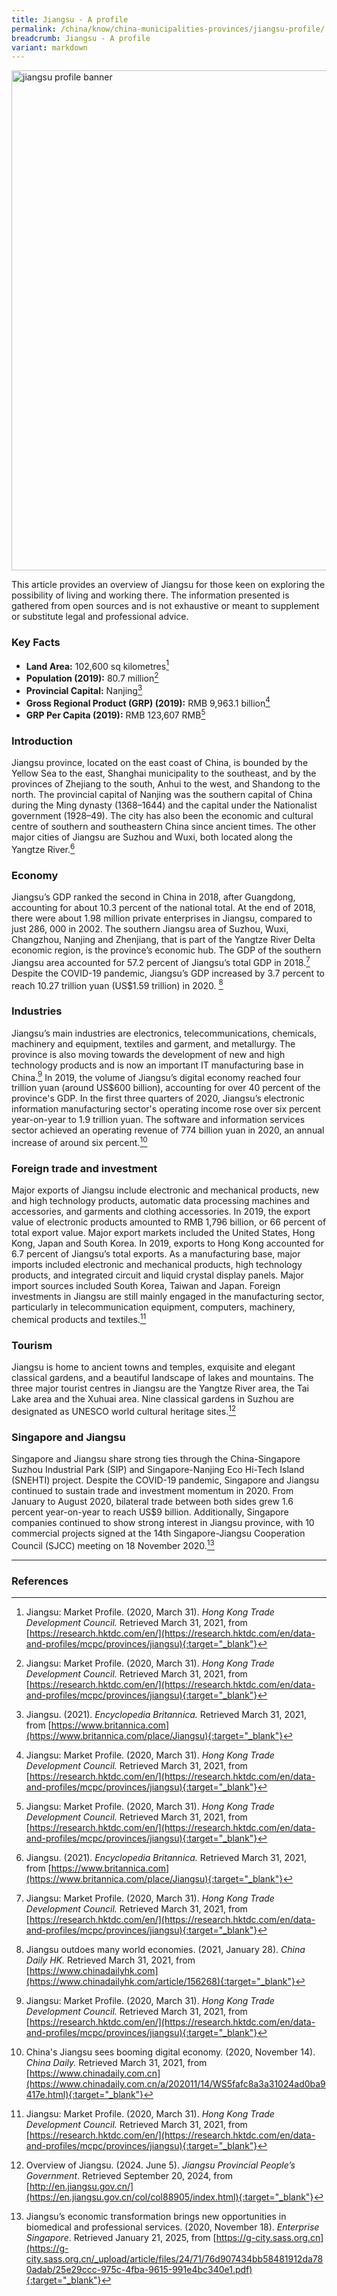 ```yaml
---
title: Jiangsu - A profile
permalink: /china/know/china-municipalities-provinces/jiangsu-profile/
breadcrumb: Jiangsu - A profile
variant: markdown
---
```

<img src="\images\china-selected\jiangsu-profile.jpg" alt="jiangsu profile banner" style="width:800px;">

This article provides an overview of Jiangsu for those keen on exploring the possibility of living and working there. The information presented is gathered from open sources and is not exhaustive or meant to supplement or substitute legal and professional advice. 

### **Key Facts**

- **Land Area:** 102,600 sq kilometres[^1]
- **Population (2019):** 80.7 million[^2]
- **Provincial Capital:** Nanjing[^3]
- **Gross Regional Product (GRP) (2019):** RMB 9,963.1 billion[^4]
- **GRP Per Capita (2019):** RMB 123,607 RMB[^5]

### **Introduction**

Jiangsu province, located on the east coast of China, is bounded by the Yellow Sea to the east, Shanghai municipality to the southeast, and by the provinces of Zhejiang to the south, Anhui to the west, and Shandong to the north. The provincial capital of Nanjing was the southern capital of China during the Ming dynasty (1368–1644) and the capital under the Nationalist government (1928–49). The city has also been the economic and cultural centre of southern and southeastern China since ancient times. The other major cities of Jiangsu are Suzhou and Wuxi, both located along the Yangtze River.[^6]

### **Economy**



Jiangsu’s GDP ranked the second in China in 2018, after Guangdong, accounting for about 10.3 percent of the national total. At the end of 2018, there were about 1.98 million private enterprises in Jiangsu, compared to just 286, 000 in 2002. The southern Jiangsu area of Suzhou, Wuxi, Changzhou, Nanjing and Zhenjiang, that is part of the Yangtze River Delta economic region, is the province’s economic hub. The GDP of the southern Jiangsu area accounted for 57.2 percent of Jiangsu’s total GDP in 2018.[^7] Despite the COVID-19 pandemic, Jiangsu’s GDP increased by 3.7 percent to reach 10.27 trillion yuan (US$1.59 trillion) in 2020. [^8]

### **Industries**

Jiangsu’s main industries are electronics, telecommunications, chemicals, machinery and equipment, textiles and garment, and metallurgy. The province is also moving towards the development of new and high technology products and is now an important IT manufacturing base in China.[^9] In 2019, the volume of Jiangsu’s digital economy reached four trillion yuan (around US$600 billion), accounting for over 40 percent of the province's GDP. In the first three quarters of 2020, Jiangsu’s electronic information manufacturing sector's operating income rose over six percent year-on-year to 1.9 trillion yuan. The software and information services sector achieved an operating revenue of 774 billion yuan in 2020, an annual increase of around six percent.[^10]

### **Foreign trade and investment**

Major exports of Jiangsu include electronic and mechanical products, new and high technology products, automatic data processing machines and accessories, and garments and clothing accessories. In 2019, the export value of electronic products amounted to RMB 1,796 billion, or 66 percent of total export value. Major export markets included the United States, Hong Kong, Japan and South Korea. In 2019, exports to Hong Kong accounted for 6.7 percent of Jiangsu’s total exports. As a manufacturing base, major imports included electronic and mechanical products, high technology products, and integrated circuit and liquid crystal display panels. Major import sources included South Korea, Taiwan and Japan. Foreign investments in Jiangsu are still mainly engaged in the manufacturing sector, particularly in telecommunication equipment, computers, machinery, chemical products and textiles.[^11]

### **Tourism**

Jiangsu is home to ancient towns and temples, exquisite and elegant classical gardens, and a beautiful landscape of lakes and mountains. The three major tourist centres in Jiangsu are the Yangtze River area, the Tai Lake area and the Xuhuai area. Nine classical gardens in Suzhou are designated as UNESCO world cultural heritage sites.[^12]

### **Singapore and Jiangsu**

Singapore and Jiangsu share strong ties through the China-Singapore Suzhou Industrial Park (SIP) and Singapore-Nanjing Eco Hi-Tech Island (SNEHTI) project. Despite the COVID-19 pandemic, Singapore and Jiangsu continued to sustain trade and investment momentum in 2020. From January to August 2020, bilateral trade between both sides grew 1.6 percent year-on-year to reach US$9 billion. Additionally, Singapore companies continued to show strong interest in Jiangsu province, with 10 commercial projects signed at the 14th Singapore-Jiangsu Cooperation Council (SJCC) meeting on 18 November 2020.[^13]

---
### **References**
[^1]: Jiangsu: Market Profile. (2020, March 31). *Hong Kong Trade Development Council.* Retrieved March 31, 2021, from [https://research.hktdc.com/en/](https://research.hktdc.com/en/data-and-profiles/mcpc/provinces/jiangsu){:target="_blank"}

[^2]: Jiangsu: Market Profile. (2020, March 31). *Hong Kong Trade Development Council.* Retrieved March 31, 2021, from [https://research.hktdc.com/en/](https://research.hktdc.com/en/data-and-profiles/mcpc/provinces/jiangsu){:target="_blank"}

[^3]: Jiangsu. (2021). *Encyclopedia Britannica.* Retrieved March 31, 2021, from [https://www.britannica.com](https://www.britannica.com/place/Jiangsu){:target="_blank"}

[^4]: Jiangsu: Market Profile. (2020, March 31). *Hong Kong Trade Development Council.* Retrieved March 31, 2021, from [https://research.hktdc.com/en/](https://research.hktdc.com/en/data-and-profiles/mcpc/provinces/jiangsu){:target="_blank"}

[^5]: Jiangsu: Market Profile. (2020, March 31). *Hong Kong Trade Development Council.* Retrieved March 31, 2021, from [https://research.hktdc.com/en/](https://research.hktdc.com/en/data-and-profiles/mcpc/provinces/jiangsu){:target="_blank"}

[^6]: Jiangsu. (2021). *Encyclopedia Britannica.* Retrieved March 31, 2021, from [https://www.britannica.com](https://www.britannica.com/place/Jiangsu){:target="_blank"}

[^7]: Jiangsu: Market Profile. (2020, March 31). *Hong Kong Trade Development Council.* Retrieved March 31, 2021, from [https://research.hktdc.com/en/](https://research.hktdc.com/en/data-and-profiles/mcpc/provinces/jiangsu){:target="_blank"}

[^8]: Jiangsu outdoes many world economies. (2021, January 28). *China Daily HK.* Retrieved March 31, 2021, from [https://www.chinadailyhk.com](https://www.chinadailyhk.com/article/156268){:target="_blank"}

[^9]: Jiangsu: Market Profile. (2020, March 31). *Hong Kong Trade Development Council.* Retrieved March 31, 2021, from [https://research.hktdc.com/en/](https://research.hktdc.com/en/data-and-profiles/mcpc/provinces/jiangsu){:target="_blank"}

[^10]: China's Jiangsu sees booming digital economy. (2020, November 14). *China Daily.* Retrieved March 31, 2021, from [https://www.chinadaily.com.cn](https://www.chinadaily.com.cn/a/202011/14/WS5fafc8a3a31024ad0ba9417e.html){:target="_blank"}

[^11]: Jiangsu: Market Profile. (2020, March 31). *Hong Kong Trade Development Council.* Retrieved March 31, 2021, from [https://research.hktdc.com/en/](https://research.hktdc.com/en/data-and-profiles/mcpc/provinces/jiangsu){:target="_blank"}

[^12]: Overview of Jiangsu. (2024. June 5). *Jiangsu Provincial People’s Government*. Retrieved September 20, 2024, from [http://en.jiangsu.gov.cn/](https://en.jiangsu.gov.cn/col/col88905/index.html){:target="_blank"}

[^13]: Jiangsu’s economic transformation brings new opportunities in biomedical and professional services. (2020, November 18). *Enterprise Singapore*. Retrieved January 21, 2025, from [https://g-city.sass.org.cn](https://g-city.sass.org.cn/_upload/article/files/24/71/76d907434bb58481912da780adab/25e29ccc-975c-4fba-9615-991e4bc340e1.pdf){:target="_blank"}